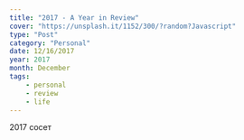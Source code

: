 ```yaml
---
title: "2017 - A Year in Review"
cover: "https://unsplash.it/1152/300/?random?Javascript"
type: "Post" 
category: "Personal"
date: 12/16/2017
year: 2017
month: December
tags:
    - personal
    - review
    - life
---
```


2017 сосет
